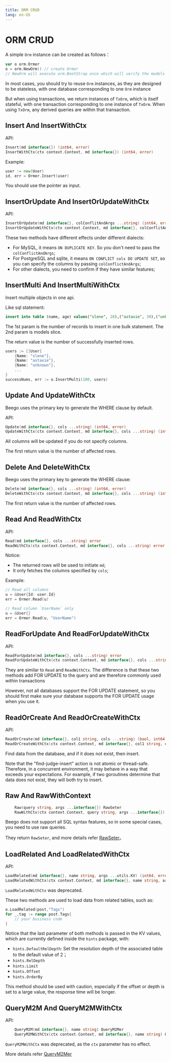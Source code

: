 ```yaml
---
title: ORM CRUD
lang: en-US
---
```


# ORM CRUD

A simple `Orm` instance can be created as follows：

```go
var o orm.Ormer
o = orm.NewOrm() // create Ormer
// NewOrm will execute orm.BootStrap once which will verify the models' definitions.
```

In most cases, you should try to reuse `Orm` instances, as they are designed to be stateless, with one database corresponding to one `Orm` instance


But when using transactions, we return instances of `TxOrm`, which is itself stateful, with one transaction corresponding to one instance of `TxOrm`. When using `TxOrm`, any derived queries are within that transaction.

## Insert And InsertWithCtx

API:

```go
Insert(md interface{}) (int64, error)
InsertWithCtx(ctx context.Context, md interface{}) (int64, error)
```

Example:

```go
user := new(User)
id, err = Ormer.Insert(user)
```

You should use the pointer as input.

## InsertOrUpdate And InsertOrUpdateWithCtx

API:

```go
InsertOrUpdate(md interface{}, colConflitAndArgs ...string) (int64, error)
InsertOrUpdateWithCtx(ctx context.Context, md interface{}, colConflitAndArgs ...string) (int64, error)
```

These two methods have different effects under different dialects:

- For MySQL, it means `ON DUPLICATE KEY`. So you don't need to pass the `colConflictAndArgs`;
- For PostgreSQL and sqlite, it means `ON CONFLICT cols DO UPDATE SET`, so you can specify the columns by passing `colConflictAndArgs`;
- For other dialects, you need to confirm if they have similar features;

## InsertMulti And InsertMultiWithCtx

Insert multiple objects in one api.

Like sql statement:

```sql
insert into table (name, age) values("slene", 28),("astaxie", 30),("unknown", 20)
```

The 1st param is the number of records to insert in one bulk statement. The 2nd param is models slice.

The return value is the number of successfully inserted rows.

```go
users := []User{
	{Name: "slene"},
	{Name: "astaxie"},
	{Name: "unknown"},
	...
}
successNums, err := o.InsertMulti(100, users)
```

## Update And UpdateWithCtx

Beego uses the primary key to generate the WHERE clause by default.

API:

```go
Update(md interface{}, cols ...string) (int64, error)
UpdateWithCtx(ctx context.Context, md interface{}, cols ...string) (int64, error)
```

All columns will be updated if you do not specify columns.

The first return value is the number of affected rows.

## Delete And DeleteWithCtx

Beego uses the primary key to generate the WHERE clause:

```go
Delete(md interface{}, cols ...string) (int64, error)
DeleteWithCtx(ctx context.Context, md interface{}, cols ...string) (int64, error)
```

The first return value is the number of affected rows.

## Read And ReadWithCtx

API:

```go
Read(md interface{}, cols ...string) error
ReadWithCtx(ctx context.Context, md interface{}, cols ...string) error
```

Notice:

- The returned rows will be used to initiate `md`;
- It only fetches the columns specified by `cols`;

Example:

```go
// Read all columns
u = &User{Id: user.Id}
err = Ormer.Read(u)

// Read column `UserName` only
u = &User{}
err = Ormer.Read(u, "UserName")
```

## ReadForUpdate And ReadForUpdateWithCtx

API:

```go
ReadForUpdate(md interface{}, cols ...string) error
ReadForUpdateWithCtx(ctx context.Context, md interface{}, cols ...string) error
```

They are similar to `Read` and `ReadWithCtx`. The difference is that these two methods add FOR UPDATE to the query and are therefore commonly used within transactions

However, not all databases support the FOR UPDATE statement, so you should first make sure your database supports the FOR UPDATE usage when you use it.

## ReadOrCreate And ReadOrCreateWithCtx

API:

```go
ReadOrCreate(md interface{}, col1 string, cols ...string) (bool, int64, error)
ReadOrCreateWithCtx(ctx context.Context, md interface{}, col1 string, cols ...string) (bool, int64, error)
```

Find data from the database, and if it does not exist, then insert.

Note that the "find-judge-insert" action is not atomic or thread-safe. Therefore, in a concurrent environment, it may behave in a way that exceeds your expectations. For example, if two goroutines determine that data does not exist, they will both try to insert.

## Raw And RawWithContext

```go
	Raw(query string, args ...interface{}) RawSeter
	RawWithCtx(ctx context.Context, query string, args ...interface{}) RawSeter
```

Beego does not support all SQL syntax features, so in some special cases, you need to use raw queries.

They return `RawSeter`, and more details refer [RawSeter](./raw_seter.md)。

## LoadRelated And LoadRelatedWithCtx

API:

```go
LoadRelated(md interface{}, name string, args ...utils.KV) (int64, error)
LoadRelatedWithCtx(ctx context.Context, md interface{}, name string, args ...utils.KV) (int64, error)
```

`LoadRelatedWithCtx` was deprecated.

These two methods are used to load data from related tables, such as:

```go
o.LoadRelated(post,"Tags")
for _,tag := range post.Tags{
    // your business code
}
```

Notice that the last parameter of both methods is passed in the KV values, which are currently defined inside the `hints` package, with:

- `hints.DefaultRelDepth`: Set the resolution depth of the associated table to the default value of 2；
- `hints.RelDepth`
- `hints.Limit`
- `hints.Offset`
- `hints.OrderBy`

This method should be used with caution, especially if the offset or depth is set to a large value, the response time will be longer.

## QueryM2M And QueryM2MWithCtx

API:

```go
	QueryM2M(md interface{}, name string) QueryM2Mer
	QueryM2MWithCtx(ctx context.Context, md interface{}, name string) QueryM2Mer
```

`QueryM2MWithCtx` was deprecated, as the `ctx` parameter has no effect.

More details refer [QueryM2Mer](./query_m2m.md#)
